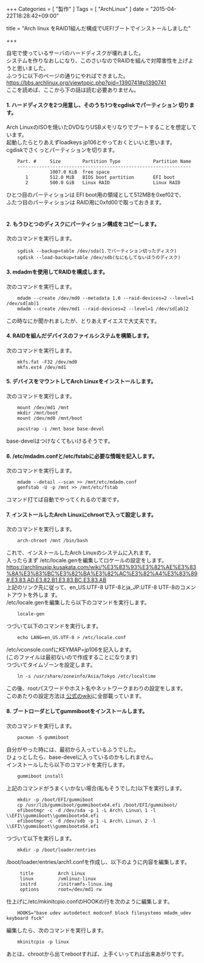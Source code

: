 +++
Categories = [ "製作" ]
Tags = [ "ArchLinux" ]
date = "2015-04-22T18:28:42+09:00"

title = "Arch linux をRAID1組んだ構成でUEFIブートでインストールしました"

+++

自宅で使っているサーバのハードディスクが壊れました。<br>
システムを作りなおしになり、このさいなのでRAIDを組んで対障害性を上げよ
うと思いました。<br>
ふつうに以下のページの通りにやればできました。<br>
<a>https://bbs.archlinux.org/viewtopic.php?pid=1390741#p1390741</a><br>
ここを読めば、ここから下の話は読む必要ありません。

<!--more-->

<h4>1. ハードディスクを2つ用意し、そのうち1つをcgdiskでパーティション
切ります。</h4>
Arch LinuxのISOを焼いたDVDなりUSBメモリなりでブートすることを想定して
います。<br>
起動したらとりあえずloadkeys jp106とやっておくといいと思います。<br>
cgdiskでさくっとパーティションを切ります。<br>

        Part. #     Size        Partition Type            Partition Name
        ----------------------------------------------------------------
                    1007.0 KiB  free space
           1        512.0 MiB   BIOS boot partition       EFI boot
           2        500.0 GiB   Linux RAID                Linux RAID

ひとつ目のパーティションは EFI boot用の領域として512MBを0xef02で、<br>
ふたつ目のパーティションは RAID用に0xfd00で取っておきます。<br>
<br>
<h4>2. もうひとつのディスクにパーティション構成をコピーします。</h4>
次のコマンドを実行します。

        sgdisk --backup=table /dev/sda(1.でパーティション切ったディスク)
        sgdisk --load-backup=table /dev/sdb(なにもしてないほうのディスク)

<h4>3. mdadmを使用してRAIDを構成します。</h4>
次のコマンドを実行します。

        mdadm --create /dev/md0 --metadata 1.0 --raid-devices=2 --level=1 /dev/sd[ab]1
        mdadm --create /dev/md1 --raid-devices=2 --level=1 /dev/sd[ab]2

この時なにか聞かれましたが、とりあえずイエスで大丈夫です。

<h4>4. RAIDを組んだデバイスのファイルシステムを構築します。</h4>
次のコマンドを実行します。

        mkfs.fat -F32 /dev/md0
        mkfs.ext4 /dev/md1

<h4>5. デバイスをマウントしてArch Linuxをインストールします。</h4>
次のコマンドを実行します。

        mount /dev/md1 /mnt
        mkdir /mnt/boot
        mount /dev/md0 /mnt/boot

        pacstrap -i /mnt base base-devel

base-develはつけなくてもいけるそうです。

<h4>6. /etc/mdadm.confと/etc/fstabに必要な情報を記入します。</h4>
次のコマンドを実行します。

        mdadm --detail --scan >> /mnt/etc/mdadm.conf
        genfstab -U -p /mnt >> /mnt/etc/fstab

コマンド打てば自動でやってくれるので楽です。

<h4 id="arch_linux_install_chroot">7. インストールしたArch Linuxにchrootで入って設定します。</h4>
次のコマンドを実行します。

        arch-chroot /mnt /bin/bash

これで、インストールしたArch Linuxのシステムに入れます。<br>
入ったらまず /etc/locale.genを編集してロケールの設定をします。<br>
<a>https://archlinuxjp.kusakata.com/wiki/%E3%83%93%E3%82%AE%E3%83%8A%E3%83%BC%E3%82%BA%E3%82%AC%E3%82%A4%E3%83%89#.E3.83.AD.E3.82.B1.E3.83.BC.E3.83.AB</a><br>
上記のリンク先に従って、en_US.UTF-8 UTF-8とja_JP.UTF-8 UTF-8のコメントアウトを外しま
す。<br>
/etc/locale.genを編集したら以下のコマンドを実行します。

        locale-gen

つづいて以下のコマンドを実行します。

        echo LANG=en_US.UTF-8 > /etc/locale.conf

/etc/vconsole.confにKEYMAP=jp106を記入します。<br>
(このファイルは最初ないので作成することになります)<br>
つづいてタイムゾーンを設定します。

        ln -s /usr/share/zoneinfo/Asia/Tokyo /etc/localtime

この後、rootパスワードやホスト名やネットワークまわりの設定をします。<br>
このあたりの設定方法は<a
href=https://archlinuxjp.kusakata.com/wiki/%E3%83%93%E3%82%AE%E3%83%8A%E3%83%BC%E3%82%BA%E3%82%AC%E3%82%A4%E3%83%89#.E3.83.9B.E3.82.B9.E3.83.88.E5.90.8D>
公式のwiki</a>に全部載っています。

<h4>8. ブートローダとしてgummibootをインストールします。</h4>
次のコマンドを実行します。

        pacman -S gummiboot

自分がやった時には、最初から入っているふうでした。<br>
ひょっとしたら、base-develに入っているのかもしれません。<br>
インストールしたら以下のコマンドを実行します。

        gummiboot install

上記のコマンドがうまくいかない場合(私もそうでした)以下を実行します。

        mkdir -p /boot/EFI/gummiboot
        cp /usr/lib/gummiboot/gummibootx64.efi /boot/EFI/gummiboot/
        efibootmgr -c -d /dev/sda -p 1 -L Arch\ Linux\ 1 -l \\EFI\\gummiboot\\gummibootx64.efi
        efibootmgr -c -d /dev/sdb -p 1 -L Arch\ Linux\ 2 -l \\EFI\\gummiboot\\gummibootx64.efi

つづいて以下を実行します。

        mkdir -p /boot/loader/entries

/boot/loader/entries/arch1.confを作成し、以下のように内容を編集します。

         title         Arch Linux
         linux         /vmlinuz-linux
         initrd        /initramfs-linux.img
         options       root=/dev/md1 rw

仕上げに/etc/mkinitcpio.confのHOOKの行を次のように編集します。

        HOOKS="base udev autodetect modconf block filesystems mdadm_udev keyboard fsck"

編集したら、次のコマンドを実行します。

        mkinitcpio -p linux

あとは、chrootから出てrebootすれば、上手くいってれば出来あがりです。